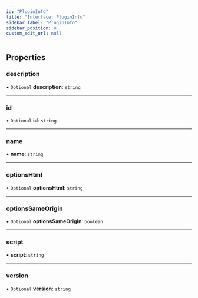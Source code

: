 ```yaml
---
id: "PluginInfo"
title: "Interface: PluginInfo"
sidebar_label: "PluginInfo"
sidebar_position: 0
custom_edit_url: null
---
```


## Properties

### description

• `Optional` **description**: `string`

___

### id

• `Optional` **id**: `string`

___

### name

• **name**: `string`

___

### optionsHtml

• `Optional` **optionsHtml**: `string`

___

### optionsSameOrigin

• `Optional` **optionsSameOrigin**: `boolean`

___

### script

• **script**: `string`

___

### version

• `Optional` **version**: `string`
